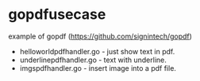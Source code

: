 gopdfusecase
============
example of gopdf (https://github.com/signintech/gopdf) 

- helloworldpdfhandler.go - just show text in pdf.
- underlinepdfhandler.go - text with underline.
- imgspdfhandler.go - insert image into a pdf file.
